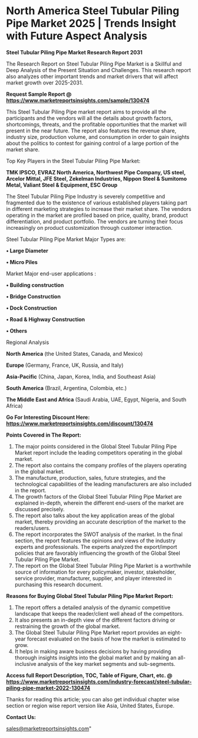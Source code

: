 # North America Steel Tubular Piling Pipe Market 2025 | Trends Insight with Future Aspect Analysis

<strong>Steel Tubular Piling Pipe Market Research Report 2031</strong>

The Research Report on Steel Tubular Piling Pipe Market is a Skillful and Deep Analysis of the Present Situation and Challenges. This research report also analyzes other important trends and market drivers that will affect market growth over 2025-2031.

<strong>Request Sample Report @ <a href=https://www.marketreportsinsights.com/sample/130474>https://www.marketreportsinsights.com/sample/130474</a></strong>

This Steel Tubular Piling Pipe market report aims to provide all the participants and the vendors will all the details about growth factors, shortcomings, threats, and the profitable opportunities that the market will present in the near future. The report also features the revenue share, industry size, production volume, and consumption in order to gain insights about the politics to contest for gaining control of a large portion of the market share.

Top Key Players in the Steel Tubular Piling Pipe Market:

<strong>TMK IPSCO, EVRAZ North America, Northwest Pipe Company, US steel, Arcelor Mittal, JFE Steel, Zekelman Industries, Nippon Steel & Sumitomo Metal, Valiant Steel & Equipment, ESC Group</strong>

The Steel Tubular Piling Pipe Industry is severely competitive and fragmented due to the existence of various established players taking part in different marketing strategies to increase their market share. The vendors operating in the market are profiled based on price, quality, brand, product differentiation, and product portfolio. The vendors are turning their focus increasingly on product customization through customer interaction.

Steel Tubular Piling Pipe Market Major Types are:

<strong>• Large Diameter

• Micro Piles</strong>

Market Major end-user applications :

<strong>• Building construction

• Bridge Construction

• Dock Construction

• Road & Highway Construction

• Others</strong>

Regional Analysis

</u><strong><b>North America</b></strong> (the United States, Canada, and Mexico)

<strong><b>Europe </b></strong>(Germany, France, UK, Russia, and Italy)

<strong><b>Asia-Pacific</b></strong> (China, Japan, Korea, India, and Southeast Asia)

<strong><b>South America</b></strong> (Brazil, Argentina, Colombia, etc.)

<strong><b>The Middle East and Africa</b></strong> (Saudi Arabia, UAE, Egypt, Nigeria, and South Africa)

<strong>Go For Interesting Discount Here: <a href=https://www.marketreportsinsights.com/discount/130474>https://www.marketreportsinsights.com/discount/130474</a></strong>

<strong>Points Covered in The Report:</strong>
<ol>
  <li>The major points considered in the Global Steel Tubular Piling Pipe Market report include the leading competitors operating in the global market.</li>
  <li>The report also contains the company profiles of the players operating in the global market.</li>
  <li>The manufacture, production, sales, future strategies, and the technological capabilities of the leading manufacturers are also included in the report.</li>
  <li>The growth factors of the Global Steel Tubular Piling Pipe Market are explained in-depth, wherein the different end-users of the market are discussed precisely.</li>
  <li>The report also talks about the key application areas of the global market, thereby providing an accurate description of the market to the readers/users.</li>
  <li>The report incorporates the SWOT analysis of the market. In the final section, the report features the opinions and views of the industry experts and professionals. The experts analyzed the export/import policies that are favorably influencing the growth of the Global Steel Tubular Piling Pipe Market.</li>
  <li>The report on the Global Steel Tubular Piling Pipe Market is a worthwhile source of information for every policymaker, investor, stakeholder, service provider, manufacturer, supplier, and player interested in purchasing this research document.</li>
</ol>
<strong>Reasons for Buying Global Steel Tubular Piling Pipe Market Report:</strong>

<ol>
  <li>The report offers a detailed analysis of the dynamic competitive landscape that keeps the reader/client well ahead of the competitors.</li>
  <li>It also presents an in-depth view of the different factors driving or restraining the growth of the global market.</li>
  <li>The Global Steel Tubular Piling Pipe Market report provides an eight-year forecast evaluated on the basis of how the market is estimated to grow.</li>
  <li>It helps in making aware business decisions by having providing thorough insights insights into the global market and by making an all-inclusive analysis of the key market segments and sub-segments.</li>
</ol>
<strong>Access full Report Description, TOC, Table of Figure, Chart, etc. @ <a href=https://www.marketreportsinsights.com/industry-forecast/steel-tubular-piling-pipe-market-2022-130474>https://www.marketreportsinsights.com/industry-forecast/steel-tubular-piling-pipe-market-2022-130474</a></strong>


Thanks for reading this article; you can also get individual chapter wise section or region wise report version like Asia, United States, Europe.

<strong>Contact Us:</strong>

sales@marketreportsinsights.com"
